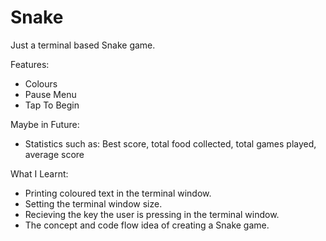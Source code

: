 # Snake
Just a terminal based Snake game.

Features:
- Colours
- Pause Menu
- Tap To Begin

Maybe in Future:
- Statistics such as: Best score, total food collected, total games played, average score

What I Learnt:
- Printing coloured text in the terminal window.
- Setting the terminal window size.
- Recieving the key the user is pressing in the terminal window.
- The concept and code flow idea of creating a Snake game.
